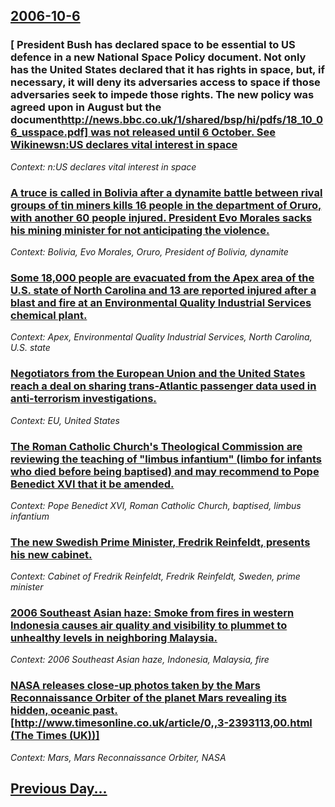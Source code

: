 ## [2006-10-6](/news/2006/10/6/index.md)

### [ President Bush has declared space to be essential to US defence in a new National Space Policy document. Not only has the United States declared that it has rights in space, but, if necessary, it will deny its adversaries access to space if those adversaries seek to impede those rights. The new policy was agreed upon in August but the document[http://news.bbc.co.uk/1/shared/bsp/hi/pdfs/18_10_06_usspace.pdf] was not released until 6 October. See Wikinewsn:US declares vital interest in space](/news/2006/10/6/president-bush-has-declared-space-to-be-essential-to-us-defence-in-a-new-national-space-policy-document-not-only-has-the-united-states-dec.md)
_Context: n:US declares vital interest in space_

### [ A truce is called in Bolivia after a dynamite battle between rival groups of tin miners kills 16 people in the department of Oruro, with another 60 people injured. President Evo Morales sacks his mining minister for not anticipating the violence. ](/news/2006/10/6/a-truce-is-called-in-bolivia-after-a-dynamite-battle-between-rival-groups-of-tin-miners-kills-16-people-in-the-department-of-oruro-with-an.md)
_Context: Bolivia, Evo Morales, Oruro, President of Bolivia, dynamite_

### [ Some 18,000 people are evacuated from the Apex area of the U.S. state of North Carolina and 13 are reported injured after a blast and fire at an Environmental Quality Industrial Services chemical plant. ](/news/2006/10/6/some-18-000-people-are-evacuated-from-the-apex-area-of-the-u-s-state-of-north-carolina-and-13-are-reported-injured-after-a-blast-and-fire.md)
_Context: Apex, Environmental Quality Industrial Services, North Carolina, U.S. state_

### [ Negotiators from the European Union and the United States reach a deal on sharing trans-Atlantic passenger data used in anti-terrorism investigations. ](/news/2006/10/6/negotiators-from-the-european-union-and-the-united-states-reach-a-deal-on-sharing-trans-atlantic-passenger-data-used-in-anti-terrorism-inve.md)
_Context: EU, United States_

### [ The Roman Catholic Church's Theological Commission are reviewing the teaching of "limbus infantium" (limbo for infants who died before being baptised) and may recommend to Pope Benedict XVI that it be amended. ](/news/2006/10/6/the-roman-catholic-church-s-theological-commission-are-reviewing-the-teaching-of-limbus-infantium-limbo-for-infants-who-died-before-bein.md)
_Context: Pope Benedict XVI, Roman Catholic Church, baptised, limbus infantium_

### [ The new Swedish Prime Minister, Fredrik Reinfeldt, presents his new cabinet. ](/news/2006/10/6/the-new-swedish-prime-minister-fredrik-reinfeldt-presents-his-new-cabinet.md)
_Context: Cabinet of Fredrik Reinfeldt, Fredrik Reinfeldt, Sweden, prime minister_

### [ 2006 Southeast Asian haze: Smoke from fires in western Indonesia causes air quality and visibility to plummet to unhealthy levels in neighboring Malaysia. ](/news/2006/10/6/2006-southeast-asian-haze-smoke-from-fires-in-western-indonesia-causes-air-quality-and-visibility-to-plummet-to-unhealthy-levels-in-neighb.md)
_Context: 2006 Southeast Asian haze, Indonesia, Malaysia, fire_

### [ NASA releases close-up photos taken by the Mars Reconnaissance Orbiter of the planet Mars revealing its hidden, oceanic past. [http://www.timesonline.co.uk/article/0,,3-2393113,00.html (The Times (UK))]](/news/2006/10/6/nasa-releases-close-up-photos-taken-by-the-mars-reconnaissance-orbiter-of-the-planet-mars-revealing-its-hidden-oceanic-past-http-www-t.md)
_Context: Mars, Mars Reconnaissance Orbiter, NASA_

## [Previous Day...](/news/2006/10/5/index.md)

